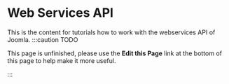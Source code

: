 Web Services API
================

This is the content for tutorials how to work with the webservices API of Joomla.
:::caution TODO

This page is unfinished, please use the **Edit this Page** link at the bottom of this page to help make it more useful.

:::
